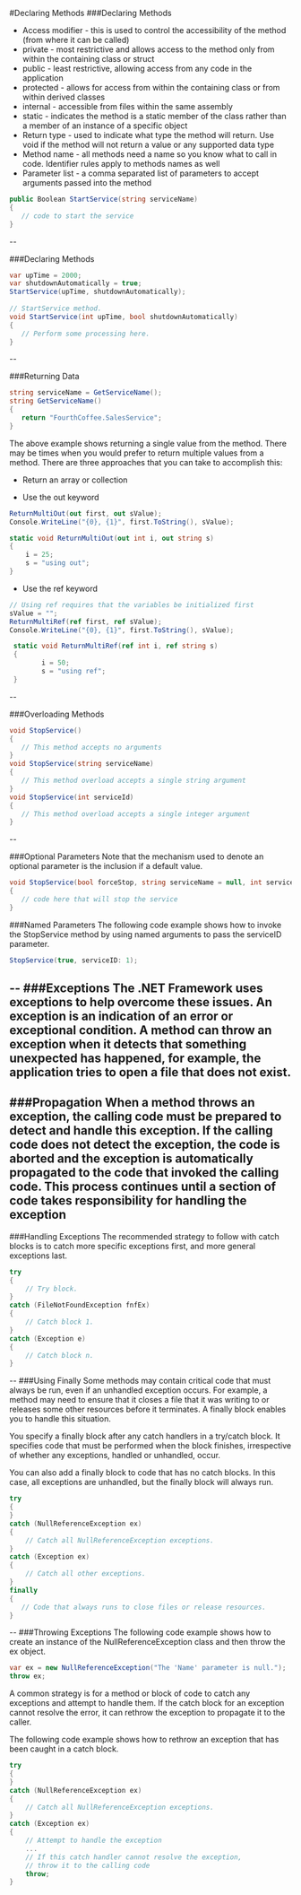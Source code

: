 #Declaring Methods
###Declaring Methods
 * Access modifier - this is used to control the accessibility of the method (from where it can be called)
 * private - most restrictive and allows access to the method only from within the containing class or struct
 * public - least restrictive, allowing access from any code in the application
 * protected - allows for access from within the containing class or from within derived classes
 * internal - accessible from files within the same assembly
 * static - indicates the method is a static member of the class rather than a member of an instance of a specific object
 * Return type - used to indicate what type the method will return.  Use void if the method will not return a value or any supported data type
 * Method name - all methods need a name so you know what to call in code.  Identifier rules apply to methods names as well
 * Parameter list - a comma separated list of parameters to accept arguments passed into the method 

```c#
public Boolean StartService(string serviceName)
{
   // code to start the service
}
```

--

###Declaring Methods
```c#
var upTime = 2000;
var shutdownAutomatically = true;
StartService(upTime, shutdownAutomatically);  
      
// StartService method.
void StartService(int upTime, bool shutdownAutomatically)
{
   // Perform some processing here.
}
```

--

###Returning Data
```c#
string serviceName = GetServiceName();
string GetServiceName()
{
   return "FourthCoffee.SalesService";
}
```
The above example shows returning a single value from the method.   There may be times when you would prefer to return multiple values from a method.  There are three approaches that you can take to accomplish this:

* Return an array or collection

* Use the out keyword


```c#
ReturnMultiOut(out first, out sValue);
Console.WriteLine("{0}, {1}", first.ToString(), sValue);

static void ReturnMultiOut(out int i, out string s)
{
    i = 25;
    s = "using out";
}
```

* Use the ref keyword

```c#
// Using ref requires that the variables be initialized first
sValue = "";
ReturnMultiRef(ref first, ref sValue);
Console.WriteLine("{0}, {1}", first.ToString(), sValue);

 static void ReturnMultiRef(ref int i, ref string s)
 {
        i = 50;
        s = "using ref";
 }
```

--

###Overloading Methods
```c#
void StopService()
{
   // This method accepts no arguments
}
void StopService(string serviceName)
{
   // This method overload accepts a single string argument
}
void StopService(int serviceId)
{
   // This method overload accepts a single integer argument
}
```

--

###Optional Parameters
Note that the mechanism used to denote an optional parameter is the inclusion if a default value.


```c#
void StopService(bool forceStop, string serviceName = null, int serviceId =1)
{
   // code here that will stop the service
}
```

###Named Parameters
The following code example shows how to invoke the StopService method by using named arguments to pass the serviceID parameter.
```c#
StopService(true, serviceID: 1);
```
--
###Exceptions
The .NET Framework uses exceptions to help overcome these issues. An exception is an indication of an error or exceptional condition. A method can throw an exception when it detects that something unexpected has happened, for example, the application tries to open a file that does not exist.
--
###Propagation
When a method throws an exception, the calling code must be prepared to detect and handle this exception. If the calling code does not detect the exception, the code is aborted and the exception is automatically propagated to the code that invoked the calling code. This process continues until a section of code takes responsibility for handling the exception
--
###Handling Exceptions
The recommended strategy to follow with catch blocks is to catch more specific exceptions first, and more general exceptions last.
```c#
try
{
    // Try block.
}
catch (FileNotFoundException fnfEx)
{
    // Catch block 1.
}
catch (Exception e)
{
    // Catch block n.
}
```
--
###Using Finally
Some methods may contain critical code that must always be run, even if an unhandled exception occurs. For example, a method may need to ensure that it closes a file that it was writing to or releases some other resources before it terminates. A finally block enables you to handle this situation.

You specify a finally block after any catch handlers in a try/catch block. It specifies code that must be performed when the block finishes, irrespective of whether any exceptions, handled or unhandled, occur.

You can also add a finally block to code that has no catch blocks. In this case, all exceptions are unhandled, but the finally block will always run.
```c#
try
{
}
catch (NullReferenceException ex)
{
    // Catch all NullReferenceException exceptions.
}
catch (Exception ex)
{
    // Catch all other exceptions.
}
finally
{
   // Code that always runs to close files or release resources.
}
```
--
###Throwing Exceptions
The following code example shows how to create an instance of the NullReferenceException class and then throw the ex object.

```c#
var ex = new NullReferenceException("The 'Name' parameter is null.");
throw ex;
```
A common strategy is for a method or block of code to catch any exceptions and attempt to handle them. If the catch block for an exception cannot resolve the error, it can rethrow the exception to propagate it to the caller.

The following code example shows how to rethrow an exception that has been caught in a catch block.
```c#
try
{
}
catch (NullReferenceException ex)
{
    // Catch all NullReferenceException exceptions.
}
catch (Exception ex)
{
    // Attempt to handle the exception
    ...
    // If this catch handler cannot resolve the exception, 
    // throw it to the calling code
    throw;
}
```

###
```c#
```

